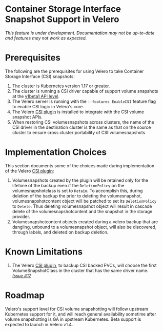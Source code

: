 # Container Storage Interface Snapshot Support in Velero

_This feature is under development. Documentation may not be up-to-date and features may not work as expected._

# Prerequisites

The following are the prerequisites for using Velero to take Container Storage Interface (CSI) snapshots:

 1. The cluster is Kubernetes version 1.17 or greater.
 1. The cluster is running a CSI driver capable of support volume snapshots at the [v1beta1 API level](https://kubernetes.io/blog/2019/12/09/kubernetes-1-17-feature-cis-volume-snapshot-beta/).
 1. The Velero server is running with the `--features EnableCSI` feature flag to enable CSI logic in Velero's core.
 1. The Velero [CSI plugin](https://github.com/vmware-tanzu/velero-plugin-for-csi/) is installed to integrate with the CSI volume snapshot APIs.
 1. When restoring CSI volumesnapshots across clusters, the name of the CSI driver in the destination cluster is the same as that on the source cluster to ensure cross cluster portability of CSI volumesnapshots

# Implementation Choices

This section documents some of the choices made during implementation of the Velero [CSI plugin](https://github.com/vmware-tanzu/velero-plugin-for-csi/):

1. Volumesnapshots created by the plugin will be retained only for the lifetime of the backup even if the `DeletionPolicy` on the volumesnapshotclass is set to `Retain`. To accomplish this, during deletion of the backup the prior to deleting the volumesnapshot, volumesnapshotcontent object will be patched to set its `DeletionPolicy` to `Delete`. Thus deleting volumesnapshot object will result in cascade delete of the volumesnapshotcontent and the snapshot in the storage provider.
1. Volumesnapshotcontent objects created during a velero backup that are dangling, unbound to a volumesnapshot object, will also be discovered, through labels, and deleted on backup deletion.

# Known Limitations

1. The Velero [CSI plugin](https://github.com/vmware-tanzu/velero-plugin-for-csi/), to backup CSI backed PVCs, will choose the first VolumeSnapshotClass in the cluster that has the same driver name. _[Issue #17](https://github.com/vmware-tanzu/velero-plugin-for-csi/issues/17)_

# Roadmap

Velero's support level for CSI volume snapshotting will follow upstream Kubernetes support for it, and will reach general availability sometime
after volume snapshotting is GA in upstream Kubernetes. Beta support is expected to launch in Velero v1.4.

